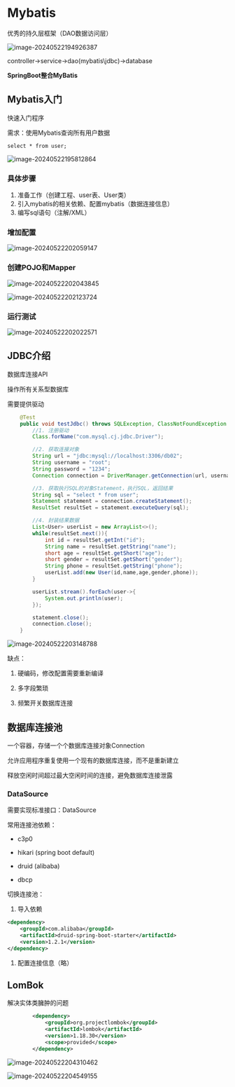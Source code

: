 # Mybatis

优秀的持久层框架（DAO数据访问层）

![image-20240522194926387](./01MyBatis入门.assets/image-20240522194926387.png)

controller->service->dao(mybatis\jdbc)->database

**SpringBoot整合MyBatis**

## Mybatis入门

快速入门程序

需求：使用Mybatis查询所有用户数据

```mysql
select * from user;
```

![image-20240522195812864](./01MyBatis入门.assets/image-20240522195812864.png)

### 具体步骤

1. 准备工作（创建工程、user表、User类）
2. 引入mybatis的相关依赖、配置mybatis（数据连接信息）
3. 编写sql语句（注解/XML）

### 增加配置

![image-20240522202059147](./01MyBatis入门.assets/image-20240522202059147.png)

### 创建POJO和Mapper

![image-20240522202043845](./01MyBatis入门.assets/image-20240522202043845.png)

![image-20240522202123724](./01MyBatis入门.assets/image-20240522202123724.png)

### 运行测试

![image-20240522202022571](./01MyBatis入门.assets/image-20240522202022571.png)

## JDBC介绍

数据库连接API

操作所有关系型数据库

需要提供驱动

```java
    @Test
    public void testJdbc() throws SQLException, ClassNotFoundException {
        //1. 注册驱动
        Class.forName("com.mysql.cj.jdbc.Driver");

        //2. 获取连接对象
        String url = "jdbc:mysql://localhost:3306/db02";
        String username = "root";
        String password = "1234";
        Connection connection = DriverManager.getConnection(url, username ,password);

        //3. 获取执行SQL的对象Statement，执行SQL，返回结果
        String sql = "select * from user";
        Statement statement = connection.createStatement();
        ResultSet resultSet = statement.executeQuery(sql);

        //4. 封装结果数据
        List<User> userList = new ArrayList<>();
        while(resultSet.next()){
            int id = resultSet.getInt("id");
            String name = resultSet.getString("name");
            short age = resultSet.getShort("age");
            short gender = resultSet.getShort("gender");
            String phone = resultSet.getString("phone");
            userList.add(new User(id,name,age,gender,phone));
        }

        userList.stream().forEach(user->{
            System.out.println(user);
        });

        statement.close();
        connection.close();
    }
```

![image-20240522203148788](./01MyBatis入门.assets/image-20240522203148788.png)

缺点：

1. 硬编码，修改配置需要重新编译

2. 多字段繁琐
3. 频繁开关数据库连接

## 数据库连接池

一个容器，存储一个个数据库连接对象Connection

允许应用程序重复使用一个现有的数据库连接，而不是重新建立

释放空闲时间超过最大空闲时间的连接，避免数据库连接泄露

### DataSource

需要实现标准接口：DataSource

常用连接池依赖：

- c3p0

- hikari (spring boot default)

- druid (alibaba)
- dbcp

切换连接池：

1. 导入依赖

```xml
<dependency>
    <groupId>com.alibaba</groupId>
    <artifactId>druid-spring-boot-starter</artifactId>
    <version>1.2.1</version>
</dependency>
```

1. 配置连接信息（略）

## LomBok

解决实体类臃肿的问题

```xml
        <dependency>
            <groupId>org.projectlombok</groupId>
            <artifactId>lombok</artifactId>
            <version>1.18.30</version>
            <scope>provided</scope>
        </dependency>
```

![image-20240522204310462](./01MyBatis入门.assets/image-20240522204310462.png)

![image-20240522204549155](./01MyBatis入门.assets/image-20240522204549155.png)

